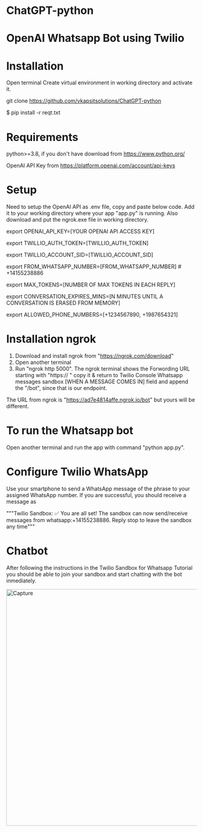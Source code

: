 # ChatGPT-python

# OpenAI Whatsapp Bot using Twilio

# Installation
Open terminal
Create virtual environment in working directory and activate it.

git clone https://github.com/vkapsitsolutions/ChatGPT-python

$ pip install -r reqt.txt

# Requirements
python>=3.8, if you don't have download from https://www.python.org/

OpenAI API Key from https://platform.openai.com/account/api-keys 

# Setup
Need to setup the OpenAI API as .env file, copy and paste below code. Add it to your working directory where your app "app.py" is running. 
Also download and put the ngrok.exe file in working directory.

export OPENAI_API_KEY=[YOUR OPENAI API ACCESS KEY]

export TWILLIO_AUTH_TOKEN=[TWILLIO_AUTH_TOKEN]

export TWILLIO_ACCOUNT_SID=[TWILLIO_ACCOUNT_SID]

export FROM_WHATSAPP_NUMBER=[FROM_WHATSAPP_NUMBER]  # +14155238886

export MAX_TOKENS=[NUMBER OF MAX TOKENS IN EACH REPLY]

export CONVERSATION_EXPIRES_MINS=[N MINUTES UNTIL A CONVERSATION IS ERASED FROM MEMORY]

export ALLOWED_PHONE_NUMBERS=[+1234567890, +1987654321]

# Installation ngrok
1. Download and install ngrok from "https://ngrok.com/download"
2. Open another terminal 
3. Run "ngrok http 5000". The ngrok terminal shows the Forwording URL starting with "https:// " copy it
& return to Twilio Console Whatsapp messages sandbox [WHEN A MESSAGE COMES IN] field and append the "/bot", since that is our endpoint.

The URL from ngrok is "https://ad7e4814affe.ngrok.io/bot" but yours will be different.

# To run the Whatsapp bot
Open another terminal and run the app with command "python app.py".

# Configure Twilio WhatsApp
Use your smartphone to send a WhatsApp message of the phrase to your assigned WhatsApp number. 
If you are successful, you should receive a message as

"""Twilio Sandbox: ✅ You are all set! The sandbox can now send/receive messages from whatsapp:+14155238886. Reply stop to leave the sandbox any time"""

# Chatbot
After following the instructions in the Twilio Sandbox for Whatsapp Tutorial you should be able to join your sandbox and start chatting with the bot inmediately. 
 
<img width="625" alt="Capture" src="https://user-images.githubusercontent.com/104774003/207853041-3b636da0-065d-43ed-92c8-6eb124046734.PNG">
